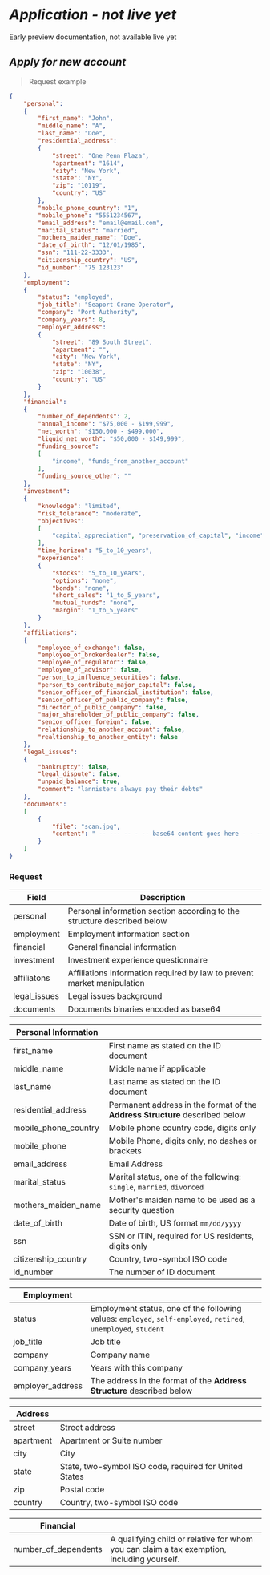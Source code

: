 
# *Application - not live yet*

<aside class="warning">
Early preview documentation, not available live yet
</aside>

## *Apply for new account*

> Request example

```json
{
    "personal":
    {
        "first_name": "John",
        "middle_name": "A",
        "last_name": "Doe",
        "residential_address":
        {
            "street": "One Penn Plaza",
            "apartment": "1614",
            "city": "New York",
            "state": "NY",
            "zip": "10119",
            "country": "US"
        },
        "mobile_phone_country": "1",
        "mobile_phone": "5551234567",
        "email_address": "email@email.com",
        "marital_status": "married",
        "mothers_maiden_name": "Doe",
        "date_of_birth": "12/01/1985",
        "ssn": "111-22-3333",
        "citizenship_country": "US",
        "id_number": "75 123123"
    },
    "employment":
    {
        "status": "employed",
        "job_title": "Seaport Crane Operator",
        "company": "Port Authority",
        "company_years": 8,
        "employer_address":
        {
            "street": "89 South Street",
            "apartment": "",
            "city": "New York",
            "state": "NY",
            "zip": "10038",
            "country": "US"           
        }
    },
    "financial":
    {
        "number_of_dependents": 2,
        "annual_income": "$75,000 - $199,999",
        "net_worth": "$150,000 - $499,000",
        "liquid_net_worth": "$50,000 - $149,999",
        "funding_source":
        [
            "income", "funds_from_another_account"
        ],
        "funding_source_other": ""
    },
    "investment":
    {
        "knowledge": "limited",
        "risk_tolerance": "moderate",
        "objectives":
        [
            "capital_appreciation", "preservation_of_capital", "income", "speculation"
        ],
        "time_horizon": "5_to_10_years",
        "experience":
        {
            "stocks": "5_to_10_years",
            "options": "none",
            "bonds": "none",
            "short_sales": "1_to_5_years",
            "mutual_funds": "none",
            "margin": "1_to_5_years"
        }
    },
    "affiliations":
    {
        "employee_of_exchange": false,
        "employee_of_brokerdealer": false,
        "employee_of_regulator": false,
        "employee_of_advisor": false,
        "person_to_influence_securities": false,
        "person_to_contribute_major_capital": false,
        "senior_officer_of_financial_institution": false,
        "senior_officer_of_public_company": false,
        "director_of_public_company": false,
        "major_shareholder_of_public_company": false,
        "senior_officer_foreign": false,
        "relationship_to_another_account": false,
        "realtionship_to_another_entity": false
    },
    "legal_issues":
    {
        "bankruptcy": false,
        "legal_dispute": false,
        "unpaid_balance": true,
        "comment": "lannisters always pay their debts"
    },
    "documents":
    [
        {
            "file": "scan.jpg",
            "content": " -- --- -- - -- base64 content goes here - - -- - - -- "
        }
    ]
}
```

### Request

Field | Description
---- | ----
personal | Personal information section according to the structure described below
employment | Employment information section
financial | General financial information
investment | Investment experience questionnaire
affiliatons | Affiliations information required by law to prevent market manipulation
legal_issues | Legal issues background
documents | Documents binaries encoded as base64


Personal Information | &nbsp;
---- | ----
first_name | First name as stated on the ID document
middle_name | Middle name if applicable
last_name | Last name as stated on the ID document
residential_address | Permanent address in the format of the **Address Structure** described below
mobile_phone_country | Mobile phone country code, digits only
mobile_phone | Mobile Phone, digits only, no dashes or brackets
email_address | Email Address
marital_status | Marital status, one of the following: `single`, `married`, `divorced`
mothers_maiden_name | Mother's maiden name to be used as a security question
date_of_birth | Date of birth, US format `mm/dd/yyyy`
ssn | SSN or ITIN, required for US residents, digits only
citizenship_country | Country, two-symbol ISO code
id_number | The number of ID document


Employment | &nbsp;
---- | ----
status | Employment status, one of the following values: `employed`, `self-employed`, `retired`, `unemployed`, `student`
job_title | Job title
company | Company name
company_years | Years with this company
employer_address | The address in the format of the **Address Structure** described below

Address | &nbsp;
---- | ----
street | Street address
apartment | Apartment or Suite number
city | City
state | State, two-symbol ISO code, required for United States
zip | Postal code
country | Country, two-symbol ISO code

Financial | &nbsp;
---- | ----
number_of_dependents | A qualifying child or relative for whom you can claim a tax exemption, including yourself.
